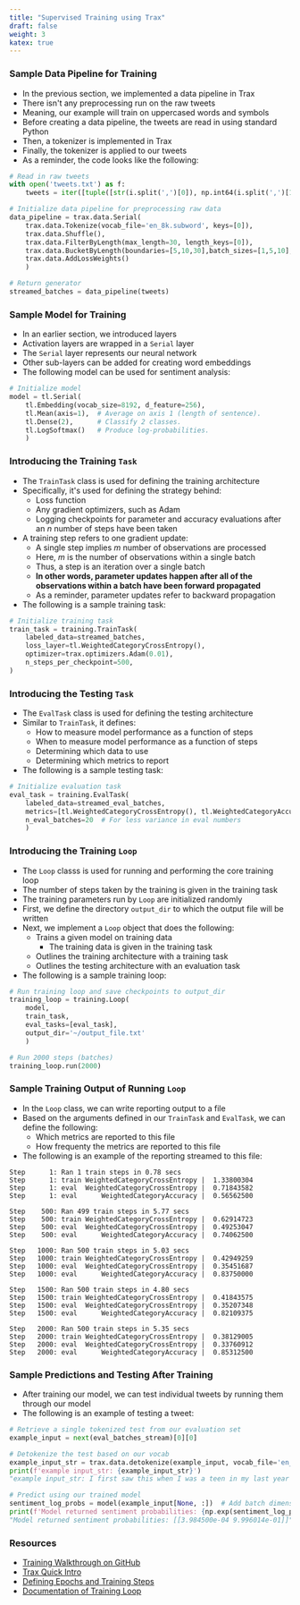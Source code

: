 ```yaml
---
title: "Supervised Training using Trax"
draft: false
weight: 3
katex: true
---
```


### Sample Data Pipeline for Training
- In the previous section, we implemented a data pipeline in Trax
- There isn't any preprocessing run on the raw tweets
- Meaning, our example will train on uppercased words and symbols
- Before creating a data pipeline, the tweets are read in using standard Python
- Then, a tokenizer is implemented in Trax
- Finally, the tokenizer is applied to our tweets
- As a reminder, the code looks like the following:

```python
# Read in raw tweets
with open('tweets.txt') as f:
    tweets = iter([tuple([str(i.split(',')[0]), np.int64(i.split(',')[1])]) for i in f])

# Initialize data pipeline for preprocessing raw data
data_pipeline = trax.data.Serial(
    trax.data.Tokenize(vocab_file='en_8k.subword', keys=[0]),
    trax.data.Shuffle(),
    trax.data.FilterByLength(max_length=30, length_keys=[0]),
    trax.data.BucketByLength(boundaries=[5,10,30],batch_sizes=[1,5,10],length_keys=[0]),
    trax.data.AddLossWeights()
    )

# Return generator
streamed_batches = data_pipeline(tweets)
```

### Sample Model for Training
- In an earlier section, we introduced layers
- Activation layers are wrapped in a `Serial` layer
- The `Serial` layer represents our neural network
- Other sub-layers can be added for creating word embeddings
- The following model can be used for sentiment analysis:

```python
# Initialize model
model = tl.Serial(
    tl.Embedding(vocab_size=8192, d_feature=256),
    tl.Mean(axis=1),  # Average on axis 1 (length of sentence).
    tl.Dense(2),      # Classify 2 classes.
    tl.LogSoftmax()   # Produce log-probabilities.
    )
```

### Introducing the Training `Task`
- The `TrainTask` class is used for defining the training architecture
- Specifically, it's used for defining the strategy behind:
    - Loss function
    - Any gradient optimizers, such as Adam
    - Logging checkpoints for parameter and accuracy evaluations after an $n$ number of steps have been taken
- A training step refers to one gradient update:
    - A single step implies $m$ number of observations are processed
    - Here, $m$ is the number of observations within a single batch
    - Thus, a step is an iteration over a single batch
    - **In other words, parameter updates happen after all of the observations within a batch have been forward propagated**
    - As a reminder, parameter updates refer to backward propagation
- The following is a sample training task:

```python
# Initialize training task
train_task = training.TrainTask(
    labeled_data=streamed_batches,
    loss_layer=tl.WeightedCategoryCrossEntropy(),
    optimizer=trax.optimizers.Adam(0.01),
    n_steps_per_checkpoint=500,
)
```

### Introducing the Testing `Task`
- The `EvalTask` class is used for defining the testing architecture
- Similar to `TrainTask`, it defines:
    - How to measure model performance as a function of steps
    - When to measure model performance as a function of steps
    - Determining which data to use
    - Determining which metrics to report
- The following is a sample testing task:

```python
# Initialize evaluation task
eval_task = training.EvalTask(
    labeled_data=streamed_eval_batches,
    metrics=[tl.WeightedCategoryCrossEntropy(), tl.WeightedCategoryAccuracy()],
    n_eval_batches=20  # For less variance in eval numbers
    )
```

### Introducing the Training `Loop`
- The `Loop` classs is used for running and performing the core training loop
- The number of steps taken by the training is given in the training task
- The training parameters run by `Loop` are initialized randomly
- First, we define the directory `output_dir` to which the output file will be written
- Next, we implement a `Loop` object that does the following:
    - Trains a given model on training data
        - The training data is given in the training task
    - Outlines the training architecture with a training task
    - Outlines the testing architecture with an evaluation task
- The following is a sample training loop:

```python
# Run training loop and save checkpoints to output_dir
training_loop = training.Loop(
    model,
    train_task,
    eval_tasks=[eval_task],
    output_dir='~/output_file.txt'
    )

# Run 2000 steps (batches)
training_loop.run(2000)
```

### Sample Training Output of Running `Loop`
- In the `Loop` class, we can write reporting output to a file
- Based on the arguments defined in our `TrainTask` and `EvalTask`, we can define the following:
    - Which metrics are reported to this file
    - How frequenty the metrics are reported to this file
- The following is an example of the reporting streamed to this file:

```
Step      1: Ran 1 train steps in 0.78 secs
Step      1: train WeightedCategoryCrossEntropy |  1.33800304
Step      1: eval  WeightedCategoryCrossEntropy |  0.71843582
Step      1: eval      WeightedCategoryAccuracy |  0.56562500

Step    500: Ran 499 train steps in 5.77 secs
Step    500: train WeightedCategoryCrossEntropy |  0.62914723
Step    500: eval  WeightedCategoryCrossEntropy |  0.49253047
Step    500: eval      WeightedCategoryAccuracy |  0.74062500

Step   1000: Ran 500 train steps in 5.03 secs
Step   1000: train WeightedCategoryCrossEntropy |  0.42949259
Step   1000: eval  WeightedCategoryCrossEntropy |  0.35451687
Step   1000: eval      WeightedCategoryAccuracy |  0.83750000

Step   1500: Ran 500 train steps in 4.80 secs
Step   1500: train WeightedCategoryCrossEntropy |  0.41843575
Step   1500: eval  WeightedCategoryCrossEntropy |  0.35207348
Step   1500: eval      WeightedCategoryAccuracy |  0.82109375

Step   2000: Ran 500 train steps in 5.35 secs
Step   2000: train WeightedCategoryCrossEntropy |  0.38129005
Step   2000: eval  WeightedCategoryCrossEntropy |  0.33760912
Step   2000: eval      WeightedCategoryAccuracy |  0.85312500
```

### Sample Predictions and Testing After Training
- After training our model, we can test individual tweets by running them through our model
- The following is an example of testing a tweet:

```python
# Retrieve a single tokenized test from our evaluation set
example_input = next(eval_batches_stream)[0][0]

# Detokenize the test based on our vocab
example_input_str = trax.data.detokenize(example_input, vocab_file='en_8k.subword')
print(f'example input_str: {example_input_str}')
"example input_str: I first saw this when I was a teen in my last year of Junior High.<pad><pad><pad>"

# Predict using our trained model
sentiment_log_probs = model(example_input[None, :])  # Add batch dimension
print(f'Model returned sentiment probabilities: {np.exp(sentiment_log_probs)}')
"Model returned sentiment probabilities: [[3.984500e-04 9.996014e-01]]"

```

### Resources
- [Training Walkthrough on GitHub](https://github.com/google/trax)
- [Trax Quick Intro](https://colab.research.google.com/github/google/trax/blob/master/trax/intro.ipynb#scrollTo=djTiSLcaNFGa)
- [Defining Epochs and Training Steps](https://stackoverflow.com/a/44416034/12777044)
- [Documentation of Training Loop](https://trax-ml.readthedocs.io/en/latest/trax.supervised.html#trax.supervised.training.Loop)